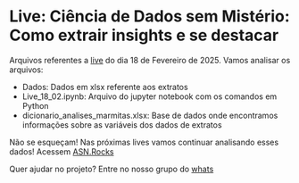 # Live: Ciência de Dados sem Mistério: Como extrair insights e se destacar
Arquivos referentes a [live](https://www.youtube.com/watch?v=rMPPJGbUoAI) do dia 18 de Fevereiro de 2025. Vamos analisar os arquivos:

- Dados: Dados em xlsx referente aos extratos
- Live_18_02.ipynb: Arquivo do jupyter notebook com os comandos em Python
- dicionario_analises_marmitas.xlsx: Base de dados onde encontramos informações sobre as variáveis dos dados de extratos

Não se esqueçam! Nas próximas lives vamos continuar analisando esses dados! Acessem [ASN.Rocks](https://www.youtube.com/@asnrocks)

Quer ajudar no projeto? Entre no nosso grupo do [whats](https://chat.whatsapp.com/KkrkxBal2OlGtudr9kBf0Y)

